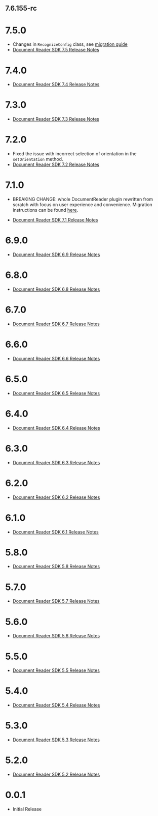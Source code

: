 ## 7.6.155-rc
# 7.5.0

* Changes in `RecognizeConfig` class, see [migration guide](https://docs.regulaforensics.com/develop/doc-reader-sdk/migration/7-4-to-7-5/#mobile)
* [Document Reader SDK 7.5 Release Notes](https://docs.regulaforensics.com/develop/doc-reader-sdk/release-notes/7-5/)

# 7.4.0

* [Document Reader SDK 7.4 Release Notes](https://docs.regulaforensics.com/develop/doc-reader-sdk/release-notes/7-4/)

# 7.3.0

* [Document Reader SDK 7.3 Release Notes](https://docs.regulaforensics.com/develop/doc-reader-sdk/release-notes/7-3/)

# 7.2.0

* Fixed the issue with incorrect selection of orientation in the `setOrientation` method.
* [Document Reader SDK 7.2 Release Notes](https://docs.regulaforensics.com/develop/doc-reader-sdk/release-notes/7-2/)

# 7.1.0

* BREAKING CHANGE: whole DocumentReader plugin rewritten from scratch with focus on user experience and convenience. Migration instructions can be found [here](https://docs.regulaforensics.com/develop/doc-reader-sdk/migration/v6-to-v7/flutter/).

* [Document Reader SDK 7.1 Release Notes](https://docs.regulaforensics.com/develop/doc-reader-sdk/release-notes/7-1/)

# 6.9.0

* [Document Reader SDK 6.9 Release Notes](https://docs.regulaforensics.com/develop/doc-reader-sdk/release-notes/doc-reader-release-notes-6-9/)

# 6.8.0

* [Document Reader SDK 6.8 Release Notes](https://docs.regulaforensics.com/develop/doc-reader-sdk/release-notes/doc-reader-release-notes-6-8/)

# 6.7.0

* [Document Reader SDK 6.7 Release Notes](https://docs.regulaforensics.com/develop/doc-reader-sdk/release-notes/doc-reader-release-notes-6-7/)

# 6.6.0

* [Document Reader SDK 6.6 Release Notes](https://docs.regulaforensics.com/develop/doc-reader-sdk/release-notes/doc-reader-release-notes-6-6/)

# 6.5.0

* [Document Reader SDK 6.5 Release Notes](https://docs.regulaforensics.com/develop/doc-reader-sdk/release-notes/doc-reader-release-notes-6-5/)

# 6.4.0

* [Document Reader SDK 6.4 Release Notes](https://docs.regulaforensics.com/develop/doc-reader-sdk/release-notes/doc-reader-release-notes-6-4/)

# 6.3.0

* [Document Reader SDK 6.3 Release Notes](https://docs.regulaforensics.com/develop/doc-reader-sdk/release-notes/doc-reader-release-notes-6-3/)

# 6.2.0

* [Document Reader SDK 6.2 Release Notes](https://docs.regulaforensics.com/develop/doc-reader-sdk/release-notes/doc-reader-release-notes-6-2/)

# 6.1.0

* [Document Reader SDK 6.1 Release Notes](https://docs.regulaforensics.com/develop/doc-reader-sdk/release-notes/doc-reader-release-notes-6-1/)

# 5.8.0

* [Document Reader SDK 5.8 Release Notes](https://docs.regulaforensics.com/develop/doc-reader-sdk/release-notes/doc-reader-release-notes-5-8/)

# 5.7.0

* [Document Reader SDK 5.7 Release Notes](https://docs.regulaforensics.com/develop/doc-reader-sdk/release-notes/doc-reader-release-notes-5-7/)

# 5.6.0

* [Document Reader SDK 5.6 Release Notes](https://docs.regulaforensics.com/develop/doc-reader-sdk/release-notes/doc-reader-release-notes-5-6/)

# 5.5.0

* [Document Reader SDK 5.5 Release Notes](https://docs.regulaforensics.com/develop/doc-reader-sdk/release-notes/doc-reader-release-notes-5-5/)

# 5.4.0

* [Document Reader SDK 5.4 Release Notes](https://docs.regulaforensics.com/develop/doc-reader-sdk/release-notes/doc-reader-release-notes-5-4/)

# 5.3.0

* [Document Reader SDK 5.3 Release Notes](https://docs.regulaforensics.com/develop/doc-reader-sdk/release-notes/doc-reader-release-notes-5-3/)

# 5.2.0

* [Document Reader SDK 5.2 Release Notes](https://docs.regulaforensics.com/develop/doc-reader-sdk/release-notes/doc-reader-release-notes-5-2/)

# 0.0.1

* Initial Release
